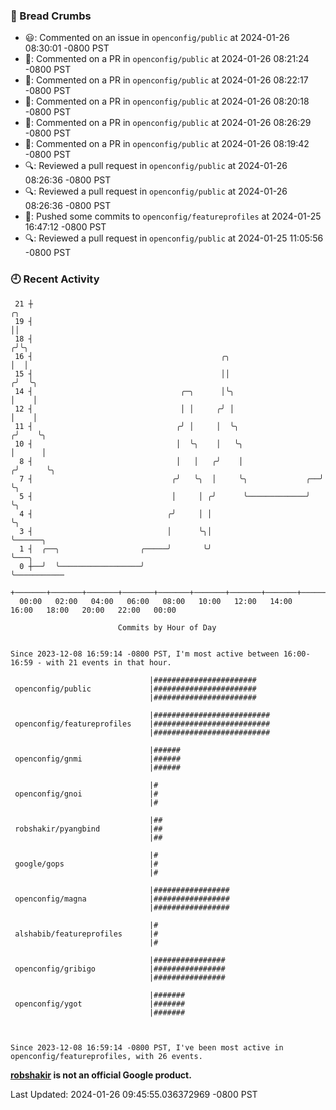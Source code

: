 ### 🍞 Bread Crumbs

 * 😃: Commented on an issue in `openconfig/public` at 2024-01-26 08:30:01 -0800 PST
 * 💬: Commented on a PR in  `openconfig/public` at 2024-01-26 08:21:24 -0800 PST
 * 💬: Commented on a PR in  `openconfig/public` at 2024-01-26 08:22:17 -0800 PST
 * 💬: Commented on a PR in  `openconfig/public` at 2024-01-26 08:20:18 -0800 PST
 * 💬: Commented on a PR in  `openconfig/public` at 2024-01-26 08:26:29 -0800 PST
 * 💬: Commented on a PR in  `openconfig/public` at 2024-01-26 08:19:42 -0800 PST
 * 🔍: Reviewed a pull request in  `openconfig/public` at 2024-01-26 08:26:36 -0800 PST
 * 🔍: Reviewed a pull request in  `openconfig/public` at 2024-01-26 08:26:36 -0800 PST
 * 🚢: Pushed some commits to `openconfig/featureprofiles` at 2024-01-25 16:47:12 -0800 PST
 * 🔍: Reviewed a pull request in  `openconfig/public` at 2024-01-25 11:05:56 -0800 PST

### 🕘 Recent Activity
```
 21 ┼                                                                    ╭╮
 19 ┤                                                                    ││
 18 ┤                                                                   ╭╯╰╮
 16 ┤                                          ╭╮                       │  │
 15 ┤                                          ││                      ╭╯  ╰╮
 14 ┤                                 ╭─╮      │╰╮                     │    │
 12 ┤                                 │ │     ╭╯ │                     │    │
 11 ┤                                ╭╯ │     │  ╰╮                   ╭╯    ╰╮
 10 ┤                                │  ╰╮    │   ╰╮                  │      │
  8 ┤                                │   │   ╭╯    │                 ╭╯      ╰╮
  7 ┤                               ╭╯   ╰╮  │     ╰╮             ╭──╯        ╰╮
  5 ┤                               │     │ ╭╯      ╰─────────────╯            ╰╮
  4 ┤                              ╭╯     │ │                                   ╰╮
  3 ┤                              │      ╰╮│                                    ╰──────╮
  1 ┤  ╭──╮                  ╭─────╯       ╰╯                                           ╰───╮
  0 ┼──╯  ╰──────────────────╯                                                              ╰───────────
    +───────+───────+───────+───────+───────+───────+───────+───────+───────+───────+───────+───────+────
  00:00   02:00   04:00   06:00   08:00   10:00   12:00   14:00   16:00   18:00   20:00   22:00   00:00   

						Commits by Hour of Day


Since 2023-12-08 16:59:14 -0800 PST, I'm most active between 16:00-16:59 - with 21 events in that hour.

```



```
                               |#######################
 openconfig/public             |#######################
                               |#######################

                               |##########################
 openconfig/featureprofiles    |##########################
                               |##########################

                               |######
 openconfig/gnmi               |######
                               |######

                               |#
 openconfig/gnoi               |#
                               |#

                               |##
 robshakir/pyangbind           |##
                               |##

                               |#
 google/gops                   |#
                               |#

                               |#################
 openconfig/magna              |#################
                               |#################

                               |#
 alshabib/featureprofiles      |#
                               |#

                               |################
 openconfig/gribigo            |################
                               |################

                               |#######
 openconfig/ygot               |#######
                               |#######



Since 2023-12-08 16:59:14 -0800 PST, I've been most active in openconfig/featureprofiles, with 26 events.

```
**[robshakir](mailto:robjs@google.com) is not an official Google product.**  


Last Updated: 2024-01-26 09:45:55.036372969 -0800 PST
